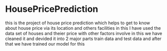 # HousePricePrediction
this is the project of house price prediction which helps to get to know about house price via its location and others facilities
in this I have used the data set of houses and theier price with other factors involve in this 
we have cleaned it and devided it into 2 major parts train data and test data and after that we have trained our model 
for this
